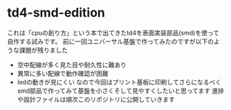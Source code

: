 # td4-smd-edition
これは「cpuの創り方」という本で出てきたtd4を表面実装部品(smd)を使って自作する試みです。
前に一回ユニバーサル基盤で作ってみたのですが以下のような課題が残りました
- 空中配線が多く見た目や耐久性に難あり
- 異常に多い配線で動作確認が困難
- ledの動きが見にくい
なので今回はプリント基板に印刷してさらになるべくsmd部品で作ってみて基盤を小さくそして見やすくしたいと思ってます
進捗や設計ファイルは順次このリポジトリに公開していきます

